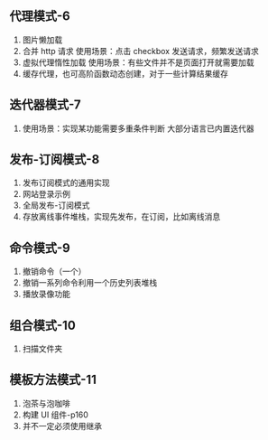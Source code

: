 ## 代理模式-6

1. 图片懒加载
2. 合并 http 请求
   使用场景：点击 checkbox 发送请求，频繁发送请求
3. 虚拟代理惰性加载
   使用场景：有些文件并不是页面打开就需要加载
4. 缓存代理，也可高阶函数动态创建，对于一些计算结果缓存

## 迭代器模式-7

1. 使用场景：实现某功能需要多重条件判断 大部分语言已内置迭代器

## 发布-订阅模式-8

1. 发布订阅模式的通用实现
2. 网站登录示例
3. 全局发布-订阅模式
4. 存放离线事件堆栈，实现先发布，在订阅，比如离线消息

## 命令模式-9

1. 撤销命令（一个）
2. 撤销一系列命令利用一个历史列表堆栈
3. 播放录像功能

## 组合模式-10

1. 扫描文件夹

## 模板方法模式-11

1. 泡茶与泡咖啡
2. 构建 UI 组件-p160
3. 并不一定必须使用继承
